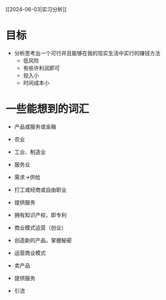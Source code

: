 
[[2024-06-03|实习分析]] 

# 目标

- 分析思考出一个可行并且能够在我的现实生活中实行的赚钱方法
	- 低风险
	- 有些许利润即可
	- 投入小
	- 时间成本小

# 一些能想到的词汇

- 产品或服务或金融

- 农业
- 工业、制造业
- 服务业

- 需求->供给

- 打工或经商或自由职业

- 提供服务
- 拥有知识产权，即专利
- 商业模式运营（创业）

- 创造新的产品，掌握秘密
- 运营商业模式
- 卖产品
- 提供服务
- 引流

